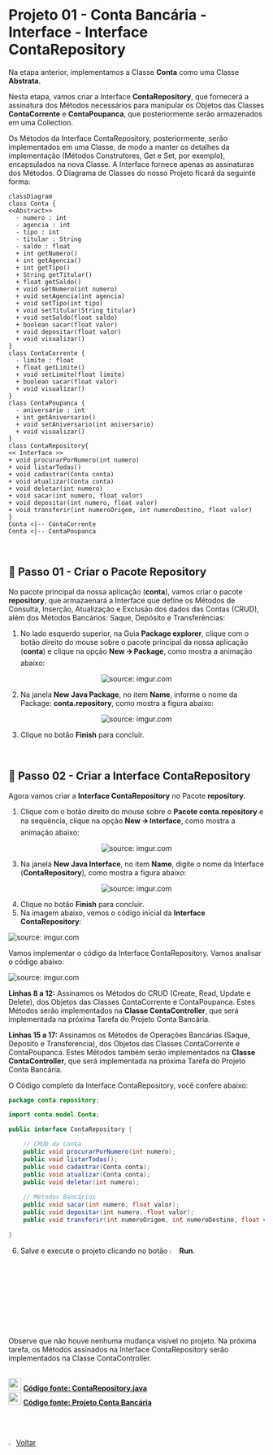 <h1>Projeto 01 - Conta Bancária - Interface - Interface ContaRepository</h1>

Na etapa anterior, implementamos a Classe **Conta** como uma Classe **Abstrata**. 

Nesta etapa, vamos criar a Interface **ContaRepository**, que fornecerá a assinatura dos Métodos necessários para manipular os Objetos das Classes **ContaCorrente** e **ContaPoupanca**, que posteriormente serão armazenados em uma Collection. 

Os Métodos da Interface ContaRepository, posteriormente, serão implementados em uma Classe, de modo a manter os detalhes da implementação (Métodos Construtores, Get e Set, por exemplo), encapsulados na nova Classe. A Interface fornece apenas as assinaturas dos Métodos. O Diagrama de Classes do nosso Projeto ficará da seguinte forma:

```mermaid
classDiagram
class Conta {
<<Abstract>>
  - numero : int
  - agencia : int
  - tipo : int
  - titular : String
  - saldo : float
  + int getNumero()
  + int getAgencia()
  + int getTipo()
  + String getTitular()
  + float getSaldo()
  + void setNumero(int numero)
  + void setAgencia(int agencia)
  + void setTipo(int tipo)
  + void setTitular(String titular)
  + void setSaldo(float saldo)
  + boolean sacar(float valor)
  + void depositar(float valor)
  + void visualizar()
}
class ContaCorrente {
  - limite : float
  + float getLimite()
  + void setLimite(float limite)
  + boolean sacar(float valor)
  + void visualizar()
}
class ContaPoupanca {
  - aniversario : int
  + int getAniversario()
  + void setAniversario(int aniversario)
  + void visualizar()
}
class ContaRepository{
<< Interface >>
+ void procurarPorNumero(int numero)
+ void listarTodas()
+ void cadastrar(Conta conta)
+ void atualizar(Conta conta)
+ void deletar(int numero)
+ void sacar(int numero, float valor)
+ void depositar(int numero, float valor)
+ void transferir(int numeroOrigem, int numeroDestino, float valor)
}
Conta <|-- ContaCorrente
Conta <|-- ContaPoupanca
```

<br />

<h2>👣 Passo 01 - Criar o Pacote Repository</h2>

No pacote principal da nossa aplicação (**conta**), vamos criar o pacote **repository**, que armazaenará a Interface que define os Métodos de Consulta, Inserção, Atualização e Exclusão dos dados das Contas (CRUD), além dos Métodos Bancários: Saque, Depósito e Transferências:

1. No lado esquerdo superior, na Guia **Package explorer**, clique com o botão direito do mouse sobre o pacote principal da nossa aplicação (**conta**) e clique na opção **New 🡪 Package**, como mostra a animação abaixo:

<div align="center"><img src="https://i.imgur.com/3r1RSl3.gif" title="source: imgur.com" /></div>

2. Na janela **New Java Package**, no item **Name**, informe o nome da Package: **conta.repository**, como mostra a figura abaixo:

<div align="center"><img src="https://i.imgur.com/Y8AnR92.png" title="source: imgur.com" /></div>

3. Clique no botão **Finish** para concluir.

<br />

<h2>👣 Passo 02 - Criar a Interface ContaRepository</h2>

Agora vamos criar a **Interface ContaRepository** no Pacote **repository**.

1. Clique com o botão direito do mouse sobre o **Pacote conta.repository** e na sequência, clique na opção **New 🡪 Interface**, como mostra a animação abaixo:

<div align="center"><img src="https://i.imgur.com/cGPMXRZ.gif" title="source: imgur.com" /></div>

3. Na janela **New Java Interface**, no item **Name**, digite o nome da Interface (**ContaRepository**), como mostra a figura abaixo:

<div align="center"><img src="https://i.imgur.com/yl5iXmC.png" title="source: imgur.com" /></div>

4. Clique no botão **Finish** para concluir.
5. Na imagem abaixo, vemos o código inicial da **Interface ContaRepository**:

 <div align="left"><img src="https://i.imgur.com/o2I5ObH.png" title="source: imgur.com" /></div>


Vamos implementar o código da Interface ContaRepository. Vamos analisar o código abaixo:

 <div align="left"><img src="https://i.imgur.com/RO47tql.png" title="source: imgur.com" /></div>

**Linhas 8 a 12:** Assinamos os Métodos do CRUD (Create, Read, Update e Delete), dos Objetos das Classes ContaCorrente e ContaPoupanca. Estes Métodos serão implementados na **Classe ContaController**, que será implementada na próxima Tarefa do Projeto Conta Bancária. 

**Linhas 15 a 17:** Assinamos os Métodos de Operações Bancárias (Saque, Deposito e Transferencia), dos Objetos das Classes ContaCorrente e ContaPoupanca. Estes Métodos também serão implementados na **Classe ContaController**, que será implementada na próxima Tarefa do Projeto Conta Bancária. 

O Código completo da Interface ContaRepository, você confere abaixo:

```java
package conta.repository;

import conta.model.Conta;

public interface ContaRepository {

	// CRUD da Conta
	public void procurarPorNumero(int numero);
	public void listarTodas();
	public void cadastrar(Conta conta);
	public void atualizar(Conta conta);
	public void deletar(int numero);
	
	// Métodos Bancários
	public void sacar(int numero, float valor);
	public void depositar(int numero, float valor);
	public void transferir(int numeroOrigem, int numeroDestino, float valor);
	
}
```

6. Salve e execute o projeto clicando no botão <img src="https://i.imgur.com/t28CIT4.png" title="source: imgur.com" width="4%"/>**Run**. 

Observe que não houve nenhuma mudança visível no projeto. Na próxima tarefa, os Métodos assinados na Interface ContaRepository serão implementados na Classe ContaController.

<br />

<div align="left"><img src="https://i.imgur.com/JACNZiR.png" title="source: imgur.com" width="25px"/> <a href="https://github.com/rafaelq80/conta_bancaria_java/blob/07_Repository_ContaRepository/src/conta/repository/ContaRepository.java" target="_blank"><b>Código fonte: ContaRepository.java</b></a>

<br />

<div align="left"><img src="https://i.imgur.com/JACNZiR.png" title="source: imgur.com" width="25px"/> <a href="https://github.com/rafaelq80/conta_bancaria_java/tree/07_Repository_ContaRepository" target="_blank"><b>Código fonte: Projeto Conta Bancária</b></a>


<br /><br />

<div align="left"><a href="README.md"><img src="https://i.imgur.com/XMgF3gl.png" title="source: imgur.com" width="3%"/>Voltar</a></div>